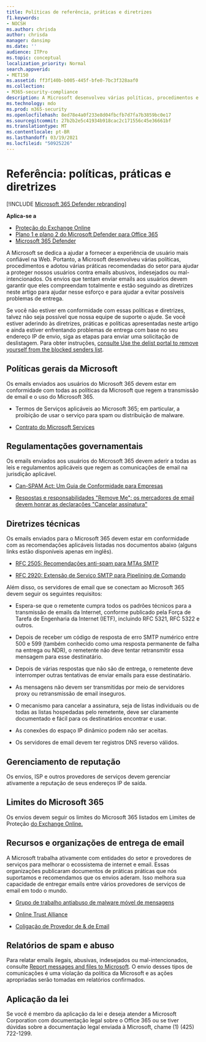 ```yaml
---
title: Políticas de referência, práticas e diretrizes
f1.keywords:
- NOCSH
ms.author: chrisda
author: chrisda
manager: dansimp
ms.date: ''
audience: ITPro
ms.topic: conceptual
localization_priority: Normal
search.appverid:
- MET150
ms.assetid: ff3f140b-b005-445f-bfe0-7bc3f328aaf0
ms.collection:
- M365-security-compliance
description: A Microsoft desenvolveu várias políticas, procedimentos e adotou várias práticas recomendadas do setor para ajudar a proteger nossos usuários contra emails abusivos, indesejados ou mal-intencionados.
ms.technology: mdo
ms.prod: m365-security
ms.openlocfilehash: 8ed78e4a0f233e8d04fbcfb7d7fa7b3859bc0e17
ms.sourcegitcommit: 27b2b2e5c41934b918cac2c171556c45e36661bf
ms.translationtype: MT
ms.contentlocale: pt-BR
ms.lasthandoff: 03/19/2021
ms.locfileid: "50925226"
---
```

# <a name="reference-policies-practices-and-guidelines"></a>Referência: políticas, práticas e diretrizes

[!INCLUDE [Microsoft 365 Defender rebranding](../includes/microsoft-defender-for-office.md)]

**Aplica-se a**
- [Proteção do Exchange Online](exchange-online-protection-overview.md)
- [Plano 1 e plano 2 do Microsoft Defender para Office 365](office-365-atp.md)
- [Microsoft 365 Defender](../mtp/microsoft-threat-protection.md)

A Microsoft se dedica a ajudar a fornecer a experiência de usuário mais confiável na Web. Portanto, a Microsoft desenvolveu várias políticas, procedimentos e adotou várias práticas recomendadas do setor para ajudar a proteger nossos usuários contra emails abusivos, indesejados ou mal-intencionados. Os envios que tentam enviar emails aos usuários devem garantir que eles compreendam totalmente e estão seguindo as diretrizes neste artigo para ajudar nesse esforço e para ajudar a evitar possíveis problemas de entrega.

Se você não estiver em conformidade com essas políticas e diretrizes, talvez não seja possível que nossa equipe de suporte o ajude. Se você estiver aderindo às diretrizes, práticas e políticas apresentadas neste artigo e ainda estiver enfrentando problemas de entrega com base no seu endereço IP de envio, siga as etapas para enviar uma solicitação de deslistagem. Para obter instruções, [consulte Use the delist portal to remove yourself from the blocked senders list](use-the-delist-portal-to-remove-yourself-from-the-office-365-blocked-senders-lis.md).

## <a name="general-microsoft-policies"></a>Políticas gerais da Microsoft

Os emails enviados aos usuários do Microsoft 365 devem estar em conformidade com todas as políticas da Microsoft que regem a transmissão de email e o uso do Microsoft 365.

- Termos de Serviços aplicáveis ao Microsoft 365; em particular, a proibição de usar o serviço para spam ou distribuição de malware.

- [Contrato do Microsoft Services](https://www.microsoft.com/servicesagreement/)

## <a name="governmental-regulations"></a>Regulamentações governamentais

Os emails enviados aos usuários do Microsoft 365 devem aderir a todas as leis e regulamentos aplicáveis que regem as comunicações de email na jurisdição aplicável.

- [Can-SPAM Act: Um Guia de Conformidade para Empresas](https://www.ftc.gov/tips-advice/business-center/guidance/can-spam-act-compliance-guide-business)

- [Respostas e responsabilidades "Remove Me": os mercadores de email devem honrar as declarações "Cancelar assinatura"](https://www.lawpublish.com/ftc-emai-marketers-unsubscribe-claims.html)

## <a name="technical-guidelines"></a>Diretrizes técnicas

Os emails enviados para o Microsoft 365 devem estar em conformidade com as recomendações aplicáveis listadas nos documentos abaixo (alguns links estão disponíveis apenas em inglês).

- [RFC 2505: Recomendações anti-spam para MTAs SMTP](https://www.ietf.org/rfc/rfc2505.txt)

- [RFC 2920: Extensão de Serviço SMTP para Pipelining de Comando](https://www.ietf.org/rfc/rfc2920.txt)

Além disso, os servidores de email que se conectam ao Microsoft 365 devem seguir os seguintes requisitos:

- Espera-se que o remetente cumpra todos os padrões técnicos para a transmissão de emails da Internet, conforme publicado pela Força de Tarefa de Engenharia da Internet (IETF), incluindo RFC 5321, RFC 5322 e outros.

- Depois de receber um código de resposta de erro SMTP numérico entre 500 e 599 (também conhecido como uma resposta permanente de falha na entrega ou NDR), o remetente não deve tentar retransmitir essa mensagem para esse destinatário.

- Depois de várias respostas que não são de entrega, o remetente deve interromper outras tentativas de enviar emails para esse destinatário.

- As mensagens não devem ser transmitidas por meio de servidores proxy ou retransmissão de email inseguros.

- O mecanismo para cancelar a assinatura, seja de listas individuais ou de todas as listas hospedadas pelo remetente, deve ser claramente documentado e fácil para os destinatários encontrar e usar.

- As conexões do espaço IP dinâmico podem não ser aceitas.

- Os servidores de email devem ter registros DNS reverso válidos.

## <a name="reputation-management"></a>Gerenciamento de reputação

Os envios, ISP e outros provedores de serviços devem gerenciar ativamente a reputação de seus endereços IP de saída.

## <a name="microsoft-365-limits"></a>Limites do Microsoft 365

Os envios devem seguir os limites do Microsoft 365 listados em Limites de Proteção [do Exchange Online.](/office365/servicedescriptions/exchange-online-protection-service-description/exchange-online-protection-limits)

## <a name="email-delivery-resources-and-organizations"></a>Recursos e organizações de entrega de email

A Microsoft trabalha ativamente com entidades do setor e provedores de serviços para melhorar o ecossistema de internet e email. Essas organizações publicaram documentos de práticas práticas que nós suportamos e recomendamos que os envios aderam. Isso melhora sua capacidade de entregar emails entre vários provedores de serviços de email em todo o mundo.

- [Grupo de trabalho antiabuso de malware móvel de mensagens](https://www.m3aawg.org/)

- [Online Trust Alliance](https://www.internetsociety.org/ota/)

- [Coligação de Provedor de & de Email](https://www.espcoalition.org/)

## <a name="abuse-and-spam-reporting"></a>Relatórios de spam e abuso

Para relatar emails ilegais, abusivas, indesejados ou mal-intencionados, consulte [Report messages and files to Microsoft](report-junk-email-messages-to-microsoft.md). O envio desses tipos de comunicações é uma violação da política da Microsoft e as ações apropriadas serão tomadas em relatórios confirmados.

## <a name="law-enforcement"></a>Aplicação da lei

Se você é membro da aplicação da lei e deseja atender a Microsoft Corporation com documentação legal sobre o Office 365 ou se tiver dúvidas sobre a documentação legal enviada à Microsoft, chame (1) (425) 722-1299.